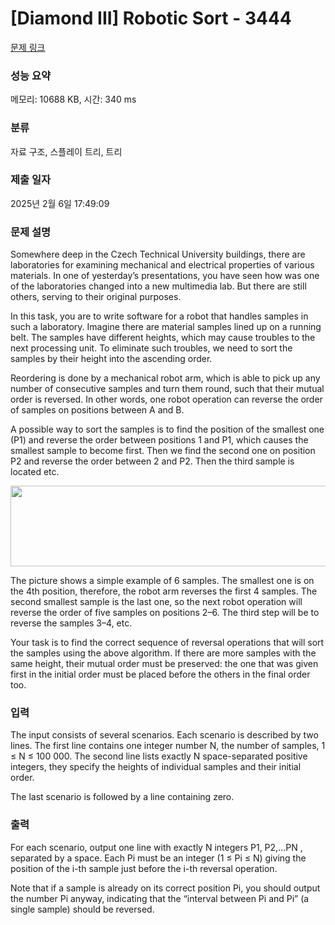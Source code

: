 # [Diamond III] Robotic Sort - 3444 

[문제 링크](https://www.acmicpc.net/problem/3444) 

### 성능 요약

메모리: 10688 KB, 시간: 340 ms

### 분류

자료 구조, 스플레이 트리, 트리

### 제출 일자

2025년 2월 6일 17:49:09

### 문제 설명

<p>Somewhere deep in the Czech Technical University buildings, there are laboratories for examining mechanical and electrical properties of various materials. In one of yesterday’s presentations, you have seen how was one of the laboratories changed into a new multimedia lab. But there are still others, serving to their original purposes.</p>

<p>In this task, you are to write software for a robot that handles samples in such a laboratory. Imagine there are material samples lined up on a running belt. The samples have different heights, which may cause troubles to the next processing unit. To eliminate such troubles, we need to sort the samples by their height into the ascending order.</p>

<p>Reordering is done by a mechanical robot arm, which is able to pick up any number of consecutive samples and turn them round, such that their mutual order is reversed. In other words, one robot operation can reverse the order of samples on positions between A and B.</p>

<p>A possible way to sort the samples is to find the position of the smallest one (P1) and reverse the order between positions 1 and P1, which causes the smallest sample to become first. Then we find the second one on position P2 and reverse the order between 2 and P2. Then the third sample is located etc.</p>

<p style="text-align: center;"><img alt="" src="https://www.acmicpc.net/upload/images2/robotic.png" style="height:129px; width:552px"></p>

<p>The picture shows a simple example of 6 samples. The smallest one is on the 4th position, therefore, the robot arm reverses the first 4 samples. The second smallest sample is the last one, so the next robot operation will reverse the order of five samples on positions 2–6. The third step will be to reverse the samples 3–4, etc.</p>

<p>Your task is to find the correct sequence of reversal operations that will sort the samples using the above algorithm. If there are more samples with the same height, their mutual order must be preserved: the one that was given first in the initial order must be placed before the others in the final order too.</p>

### 입력 

 <p>The input consists of several scenarios. Each scenario is described by two lines. The first line contains one integer number N, the number of samples, 1 ≤ N ≤ 100 000. The second line lists exactly N space-separated positive integers, they specify the heights of individual samples and their initial order.</p>

<p>The last scenario is followed by a line containing zero.</p>

### 출력 

 <p>For each scenario, output one line with exactly N integers P1, P2,...PN , separated by a space. Each Pi must be an integer (1 ≤ Pi ≤ N) giving the position of the i-th sample just before the i-th reversal operation.</p>

<p>Note that if a sample is already on its correct position Pi, you should output the number Pi anyway, indicating that the “interval between Pi and Pi” (a single sample) should be reversed.</p>

